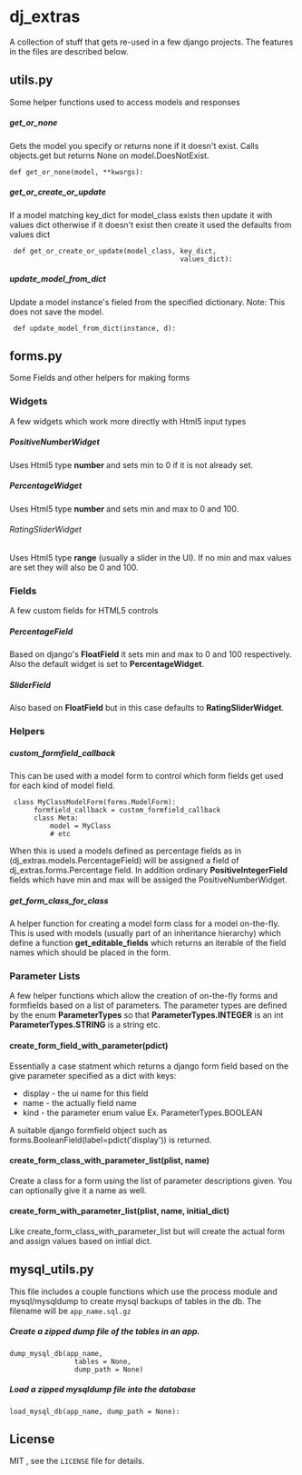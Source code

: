 dj_extras
=========

A collection of stuff that gets re-used in a few django projects. The features in the files are described below.


## utils.py

Some helper functions used to access models and responses

##### get_or_none
Gets the model you specify or returns none if it doesn't exist. Calls objects.get but returns None on model.DoesNotExist.

    def get_or_none(model, **kwargs):


##### get_or_create_or_update
  If a model matching key_dict for model_class exists then update it with values dict otherwise if it doesn't exist then create it used the defaults from values dict

     def get_or_create_or_update(model_class, key_dict,
                                              values_dict):

##### update_model_from_dict
Update a model instance's fieled from the specified dictionary. Note: This does not save the model.

     def update_model_from_dict(instance, d):

## forms.py
Some Fields and other helpers for making forms

### Widgets
A few widgets which work more directly with Html5 input types

##### PositiveNumberWidget
Uses Html5 type **number** and sets min to 0 if it is not already set.

##### PercentageWidget
Uses Html5 type **number** and sets min and max to 0 and 100.

###### RatingSliderWidget
Uses Html5 type **range** (usually a slider in the UI). If no min and max values are set they will also be 0 and 100.

### Fields
A few custom fields for HTML5 controls
##### PercentageField
Based on django's **FloatField** it sets min and max to 0 and 100 respectively. Also the default widget is set to **PercentageWidget**.

##### SliderField
Also based on **FloatField** but in this case defaults to **RatingSliderWidget**.

### Helpers

##### custom_formfield_callback
This can be used with a model form to control which form fields get used for each kind of model field.

     class MyClassModelForm(forms.ModelForm):
          formfield_callback = custom_formfield_callback
          class Meta:
              model = MyClass
              # etc
When this is used a models defined as percentage fields as in (dj_extras.models.PercentageField) will be assigned a field of dj_extras.forms.Percentage field. In addition ordinary **PositiveIntegerField** fields which have min and max will be assiged the PositiveNumberWidget.

##### get_form_class_for_class
A helper function for creating a model form class for a model on-the-fly. This is used with models (usually part of an inheritance hierarchy) which define a function **get_editable_fields** which returns an iterable of the field names which should be placed in the form.

### Parameter Lists
A few helper functions which allow the creation of on-the-fly forms and formfields based on a list of parameters. The parameter types are defined by the enum **ParameterTypes** so that **ParameterTypes.INTEGER** is an int **ParameterTypes.STRING** is a string etc.

#### create_form_field_with_parameter(pdict)
Essentially a case statment which returns a django form field based on the give parameter specified as a dict with keys:

*  display - the ui name for this field
*  name    - the actually field name
*  kind    - the parameter enum value Ex. ParameterTypes.BOOLEAN

A suitable django formfield object such as forms.BooleanField(label=pdict('display')) is returned.

#### create_form_class_with_parameter_list(plist, name)
Create a class for a form using the list of parameter descriptions given. You can optionally give it a name as well.

#### create_form_with_parameter_list(plist, name, initial_dict)
Like create_form_class_with_parameter_list but will create the actual form and assign values based on intial dict.

## mysql_utils.py

This file includes a couple functions which use the process module and mysql/mysqldump to create mysql backups of tables in the db. The filename will be `app_name.sql.gz`

##### Create a zipped dump file of the tables in an app.
    dump_mysql_db(app_name,
     				tables = None,
     				dump_path = None)



##### Load a zipped mysqldump file into the database
    load_mysql_db(app_name, dump_path = None):




## License

MIT , see the `LICENSE` file for details.
